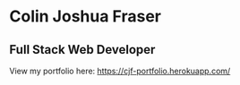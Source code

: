 # Colin Joshua Fraser
## Full Stack Web Developer
View my portfolio here: https://cjf-portfolio.herokuapp.com/